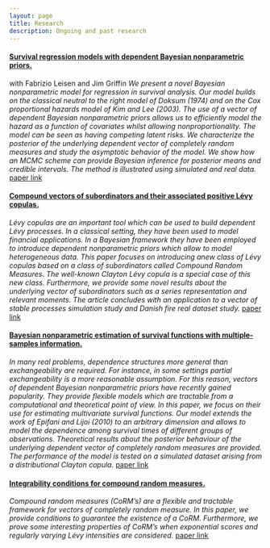 ```yaml
---
layout: page
title: Research
description: Ongoing and past research
---
```


#### <u>Survival regression models with dependent Bayesian nonparametric priors.</u>
with Fabrizio Leisen and Jim Griffin
*We present a novel Bayesian nonparametric model for regression in survival analysis. Our model builds on the classical neutral to the right model of Doksum (1974) and on the Cox proportional hazards model of Kim and Lee (2003). The use of a vector of dependent Bayesian nonparametric priors allows us to efficiently model the hazard as a function of covariates whilst allowing nonproportionality. The model can be seen as having competing latent risks. We characterize the posterior of the underlying dependent vector of completely random measures and study the asymptotic behavior of the model. We show how an MCMC scheme can provide Bayesian inference for posterior means and credible intervals. The method is illustrated using simulated and real data.*
[paper link](https://www.tandfonline.com/doi/abs/10.1080/01621459.2020.1864381?journalCode=uasa20)

#### <u>Compound vectors of subordinators and their associated positive Lévy copulas.</u>
*Lévy copulas are an important tool which can be used to build dependent Lévy processes. In a classical setting, they have been used to model financial applications. In a Bayesian framework they have been employed to introduce dependent nonparametric priors which allow to model heterogeneous data. This paper focuses on introducing anew class of Lévy copulas based on a class of subordinators called Compound Random Measures. The well-known Clayton Lévy copula is a special case of this new class. Furthermore, we provide some novel results about the underlying vector of subordinators such as a series representation and relevant moments.  The article concludes with an application to a vector of stable processes simulation study and Danish fire real dataset study.*
[paper link](https://arxiv.org/pdf/1909.12112.pdf)


#### <u>Bayesian nonparametric estimation of survival functions with multiple-samples information.</u>
*In many real problems, dependence structures more general than exchangeability are required. For instance, in some settings partial exchangeability is a more reasonable assumption. For this reason, vectors of dependent Bayesian nonparametric priors have recently gained popularity. They provide flexible models which are tractable from a computational and theoretical point of view. In this paper, we focus on their use for estimating multivariate survival functions. Our model extends the work of Epifani and Lijoi (2010) to an arbitrary dimension and allows to model the dependence among survival times of different groups of observations. Theoretical results about the posterior behaviour of the underlying dependent vector of completely random measures are provided. The performance of the model is tested on a simulated dataset arising from a distributional Clayton copula.*
[paper link](https://projecteuclid.org/download/pdfview_1/euclid.ejs/1525334453)


#### <u>Integrability conditions for compound random measures.</u>
*Compound random measures (CoRM’s) are a flexible and tractable framework for vectors of completely random measure. In this paper, we provide conditions to guarantee the existence of a CoRM. Furthermore, we prove some interesting properties of CoRM’s when exponential scores and regularly varying Lévy intensities are considered.*
[paper link](https://www.sciencedirect.com/science/article/abs/pii/S0167715217303516)

<!-- Note: this is how to write a comment in HTML. Everything in here won't show up on your webpage.-->

<!--
To increase the size of the title, use fewer # in front of the paper title.
To decrease the size of the title, use more #.
To remove the italics, remove the * before and after the description
To remove the underline from the title, remove the <u> tags (<u> and </u>)
-->
